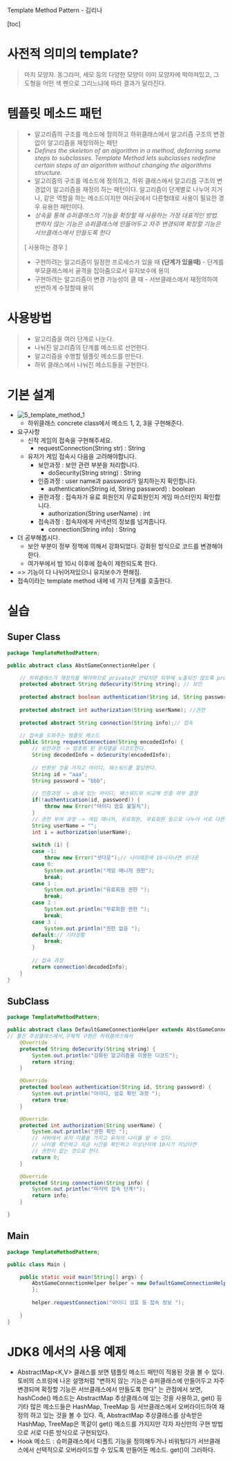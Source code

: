 

Template Method Pattern - 김리나 

[toc]



# 사전적 의미의 template?

> 마치 모양자. 동그라미, 세모 등의 다양한 모양이 이미 모양자에 박아져있고, 그 도형을 어떤 색 펜으로 그리느냐에 따라 결과가 달라진다. 

# 템플릿 메소드 패턴

> - 알고리즘의 구조를 메소드에 정의하고 하위클래스에서 알고리즘 구조의 변경없이 알고리즘을 재정의하는 패턴
> - *Defines the skeleton of an algorithm in a method, deferring some steps to subclasses. Template Method lets subclasses redefine certain steps of an algorithm without changing the algorithms structure.*
> - 알고리즘의 구조를 메소드에 정의하고, 하위 클래스에서 알고리즘 구조의 변경없이 알고리즘을 재정의 하는 패턴이다. 알고리즘이 단계별로 나누어 지거나, 같은 역할을 하는 메소드이지만 여러곳에서 다른형태로 사용이 필요한 경우 유용한 패턴이다.
> - *상속을 통해 슈퍼클래스의 기능을 확장할 때 사용하는 가장 대표적인 방법. 변하지 않는 기능은 슈퍼클래스에 만들어두고 자주 변경되며 확장할 기능은 서브클래스에서 만들도록 한다*
>
> [ 사용하는 경우 ]
>
> - 구현하려는 알고리즘이 일정한 프로세스가 있을 때 **(단계가 있을때)** - 단계를 부모클래스에서 골격을 잡아줌으로서 유지보수에 용이
> - 구현하려는 알고리즘이 변경 가능성이 클 때 - 서브클래스에서 재정의하여 빈번하게 수정할때 용이

# 사용방법

> - 알고리즘을 여러 단계로 나눈다.
> - 나눠진 알고리즘의 단계를 메소드로 선언한다.
> - 알고리즘을 수행할 템플릿 메소드를 만든다.
> - 하위 클래스에서 나눠진 메소드들을 구현한다. 

# 기본 설계

- ![5_template_method_1](./images/5_template_method_1.png)
  - 하위클래스 concrete class에서 메소드 1, 2, 3을 구현해준다.
- 요구사항
  - 신작 게임의 접속을 구현해주세요.
    - requestConnection(String str) : String
  - 유저가 게임 접속시 다음을 고려해야합니다.
    - 보안과정 : 보안 관련 부분을 처리합니다.
      - doSecurity(String string) : String
    - 인증과정 : user name과 password가 일치하는지 확인합니다.
      - authentication(String id, String password) : boolean
    - 권한과정 : 접속자가 유료 회원인지 무료회원인지 게임 마스터인지 확인합니다.
      - authorization(String userName) : int
    - 접속과정 : 접속자에게 커넥션의 정보를 넘겨줍니다.
      - connection(String info) : String
- 더 공부해봅시다.
  - 보안 부분이 정부 정책에 의해서 강화되었다. 강화된 방식으로 코드를 변경해야한다.
  - 여가부에서 밤 10시 이후에 접속이 제한되도록 한다. 
- => 기능이 다 나뉘어져있으니 유지보수가 편해짐.
- 접속이라는 template method 내에 네 가지 단계를 호출한다. 

# 실습

## Super Class

```java
package TemplateMethodPattern;

public abstract class AbstGameConnectionHelper {

	// 하위클래스가 재정의를 해야하므로 private은 안되지만 외부에 노출되진 않도록 protected 사용 
	protected abstract String doSecurity(String string); // 보안 
	
	protected abstract boolean authentication(String id, String password);// 인증 
	
	protected abstract int authorization(String userName); //권한 
	
	protected abstract String connection(String info);// 접속 
	
	// 접속을 도와주는 템플릿 메소드 
	public String requestConnection(String encodedInfo) {
		// 보안과정 -> 암호화 된 문자열을 디코드한다. 
		String decodedInfo = doSecurity(encodedInfo);
		
		// 반환된 것을 가지고 아이디, 패스워드를 할당한다. 
		String id = "aaa";
		String password = "bbb";
		
		// 인증과정 -> db에 있는 아이디, 패스워드와 비교해 인증 여부 결정 
		if(!authentication(id, password)) {
			throw new Error("아이디 암호 불일치");
		}
		// 권한 부여 과정 -> 게임 매니저, 유로회원, 무료회원 등으로 나누어 서로 다른 권한을 부여할 수 있다. 
		String userName = "";
		int i = authorization(userName);
		
		switch (i) {
		case -1:
			throw new Error("셧다운");// 나이때문에 10시지나면 셧다운 
		case 0:
			System.out.println("게임 매니저 권한");
			break;
		case 1 :
			System.out.println("유료회원 권한 ");
			break;
		case 2 :
			System.out.println("무료회원 권한 ");
			break;
		case 3 :
			System.out.println("권한 없음 ");
		default:// 기타상황 
			break;
		}
		
		// 접속 과정 
		return connection(decodedInfo);
	}
}

```

## SubClass

```java
package TemplateMethodPattern;

public abstract class DefaultGameConnectionHelper extends AbstGameConnectionHelper {
// 틀은 추상클래스에서,구체적 구현은 하위클래스에서 
	@Override
	protected String doSecurity(String string) {
		System.out.println("강화된 알고리즘을 이용한 디코드");
		return string;
	}

	@Override
	protected boolean authentication(String id, String password) {
		System.out.println("아이디, 암호 확인 과정 ");
		return true;
	}

	@Override
	protected int authorization(String userName) {
		System.out.println("권한 확인 ");
		// 서버에서 유저 이름을 가지고 유저의 나이를 알 수 있다.
		// 나이를 확인하고 지금 시간을 확인하고 미성년자에 10시가 지났다면 
		// 권한이 없는 것으로 한다. 
		return 0;
	}

	@Override
	protected String connection(String info) {
		System.out.println("마지막 접속 단계!");
		return info;
	}

}

```

## Main

```java
package TemplateMethodPattern;

public class Main {

	public static void main(String[] args) {
		AbstGameConnectionHelper helper = new DefaultGameConnectionHelper() {
		};
		
		helper.requestConnection("아이디 암호 등 접속 정보 ");
		
	}
}

```



# JDK8 에서의 사용 예제

- AbstractMap<K,V>  클래스를 보면 템플릿 메소드 패턴이 적용된 것을 볼 수 있다. 토비의 스프링에 나온 설명처럼 "변하지 않는 기능은 슈퍼클래스에 만들어두고 자주 변경되며 확장할 기능은 서브클래스에서 만들도록 한다" 는 관점에서 보면, hashCode() 메소드는 AbstractMap 추상클래스에 있는 것을 사용하고, get() 등 기타 많은 메소드들은 HashMap, TreeMap 등 서브클래스에서 오버라이드하여 재정의 하고 있는 것을 볼 수 있다. 즉, AbstractMap 추상클래스를 상속받은 HashMap, TreeMap은 똑같이 get() 메소드를 가지지만 각자 자신만의 구현 방법으로 서로 다른 방식으로 구현되있다. 
- Hook 메소드 : 슈퍼클래스에서 디폴트 기능을 정의해두거나 비워뒀다가 서브클래스에서 선택적으로 오버라이드할 수 있도록 만들어둔 메소드. get()이 그러하다. 